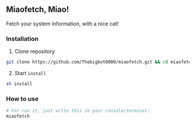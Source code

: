 ## Miaofetch, Miao!

Fetch your system information, with a nice cat! 

### Installation

1) Clone repository

```bash
git clone https://github.com/Thebigbot0000/miaofetch.git && cd miaofetch
```

2) Start `install`

```bash
sh install
```

### How to use

```bash
# For run it, just write this in your console/terminal:
miaofetch
```
